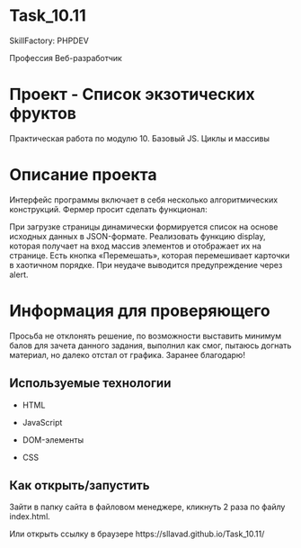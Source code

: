 # Task_10.11

<p>SkillFactory: PHPDEV</p>
Профессия Веб-разработчик

# Проект - Список экзотических фруктов

Практическая работа по модулю 10. Базовый JS. Циклы и массивы

# Описание проекта 

Интерфейс программы включает в себя несколько алгоритмических конструкций. Фермер просит сделать функционал:

При загрузке страницы динамически формируется список на основе исходных данных в JSON-формате. Реализовать функцию display, которая получает на вход массив элементов и отображает их на странице.
Есть кнопка «Перемешать», которая перемешивает карточки в хаотичном порядке. При неудаче выводится предупреждение через alert.

# Информация для проверяющего

Просьба не отклонять решение, по возможности выставить минимум балов для зачета данного задания, выполнил как смог, пытаюсь догнать материал, но далеко отстал от графика. Заранее благодарю!

## Используемые технологии

* HTML

* JavaScript 

* DOM-элементы

* CSS 


## Как открыть/запустить

<p>Зайти в папку сайта в файловом менеджере, кликнуть 2 раза по файлу index.html.</p>
Или открыть ссылку в браузере <a>https://sllavad.github.io/Task_10.11/</a>


